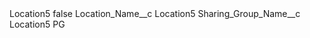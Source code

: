 <?xml version="1.0" encoding="UTF-8"?>
<CustomMetadata xmlns="http://soap.sforce.com/2006/04/metadata" xmlns:xsi="http://www.w3.org/2001/XMLSchema-instance" xmlns:xsd="http://www.w3.org/2001/XMLSchema">
    <label>Location5</label>
    <protected>false</protected>
    <values>
        <field>Location_Name__c</field>
        <value xsi:type="xsd:string">Location5</value>
    </values>
    <values>
        <field>Sharing_Group_Name__c</field>
        <value xsi:type="xsd:string">Location5 PG</value>
    </values>
</CustomMetadata>

